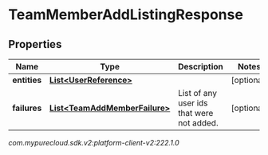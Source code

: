 # TeamMemberAddListingResponse


## Properties

| Name | Type | Description | Notes |
| ------------ | ------------- | ------------- | ------------- |
| **entities** | [**List&lt;UserReference&gt;**](UserReference) |  |  [optional] |
| **failures** | [**List&lt;TeamAddMemberFailure&gt;**](TeamAddMemberFailure) | List of any user ids that were not added. |  [optional] |




_com.mypurecloud.sdk.v2:platform-client-v2:222.1.0_

